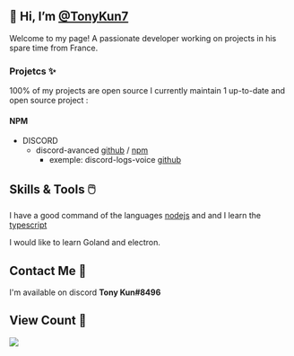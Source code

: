 ## 👋 Hi, I’m [@TonyKun7](https://github.com/TonyKun7/)

Welcome to my page! A passionate developer working on projects in his spare time from France.

### Projetcs ✨

100% of my projects are open source
I currently maintain 1 up-to-date and open source project :

#### NPM
* DISCORD
  * discord-avanced [github](https://github.com/TonyKun7/discord-avanced) / [npm](https://www.npmjs.com/package/@tonykun7/discord-avanced)
     * exemple: discord-logs-voice [github](https://github.com/TonyKun7/discord-logs-voice)

## Skills & Tools 🖱️

I have a good command of the languages [nodejs](https://nodejs.org/en/) and and I learn the [typescript](https://www.typescriptlang.org/)

I would like to learn Goland and electron.

## Contact Me 🤝

I'm available on discord **Tony Kun#8496**

## View Count 👀

![](https://komarev.com/ghpvc/?username=TonyKun7)
